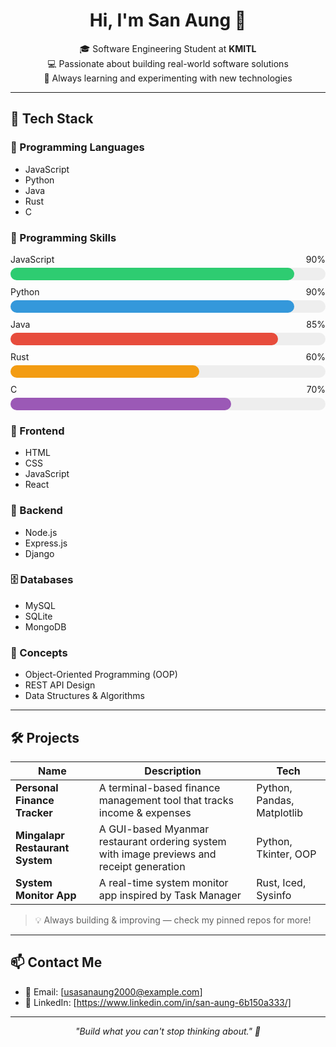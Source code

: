 <h1 align="center">Hi, I'm San Aung 👋</h1>

<p align="center">
  🎓 Software Engineering Student at <strong>KMITL</strong> <br>
  💻 Passionate about building real-world software solutions <br>
  🌱 Always learning and experimenting with new technologies
</p>

---

## 🚀 Tech Stack

### 🧠 Programming Languages
- JavaScript
- Python
- Java
- Rust
- C

### 💪 Programming Skills

<div style="display: flex; flex-direction: column; gap: 10px;">
  <div>
    <div style="display: flex; justify-content: space-between; margin-bottom: 5px;">
      <span>JavaScript</span>
      <span>90%</span>
    </div>
    <div style="width: 100%; height: 20px; background: #eee; border-radius: 10px;">
      <div style="width: 90%; height: 100%; background: #2ecc71; border-radius: 10px;"></div>
    </div>
  </div>
  
  <div>
    <div style="display: flex; justify-content: space-between; margin-bottom: 5px;">
      <span>Python</span>
      <span>90%</span>
    </div>
    <div style="width: 100%; height: 20px; background: #eee; border-radius: 10px;">
      <div style="width: 90%; height: 100%; background: #3498db; border-radius: 10px;"></div>
    </div>
  </div>
  
  <div>
    <div style="display: flex; justify-content: space-between; margin-bottom: 5px;">
      <span>Java</span>
      <span>85%</span>
    </div>
    <div style="width: 100%; height: 20px; background: #eee; border-radius: 10px;">
      <div style="width: 85%; height: 100%; background: #e74c3c; border-radius: 10px;"></div>
    </div>
  </div>
  
  <div>
    <div style="display: flex; justify-content: space-between; margin-bottom: 5px;">
      <span>Rust</span>
      <span>60%</span>
    </div>
    <div style="width: 100%; height: 20px; background: #eee; border-radius: 10px;">
      <div style="width: 60%; height: 100%; background: #f39c12; border-radius: 10px;"></div>
    </div>
  </div>
  
  <div>
    <div style="display: flex; justify-content: space-between; margin-bottom: 5px;">
      <span>C</span>
      <span>70%</span>
    </div>
    <div style="width: 100%; height: 20px; background: #eee; border-radius: 10px;">
      <div style="width: 70%; height: 100%; background: #9b59b6; border-radius: 10px;"></div>
    </div>
  </div>
</div>

### 🎨 Frontend
- HTML
- CSS
- JavaScript
- React

### 🔧 Backend
- Node.js
- Express.js
- Django

### 🗄️ Databases
- MySQL
- SQLite
- MongoDB

### 📘 Concepts
- Object-Oriented Programming (OOP)
- REST API Design
- Data Structures & Algorithms 

---

## 🛠 Projects

| Name | Description | Tech |
|------|-------------|------|
| **Personal Finance Tracker** | A terminal-based finance management tool that tracks income & expenses | Python, Pandas, Matplotlib |
| **Mingalapr Restaurant System** | A GUI-based Myanmar restaurant ordering system with image previews and receipt generation | Python, Tkinter, OOP |
| **System Monitor App** | A real-time system monitor app inspired by Task Manager | Rust, Iced, Sysinfo |

> 💡 Always building & improving — check my pinned repos for more!

---

## 📫 Contact Me

- 📧 Email: [usasanaung2000@example.com]
- 💼 LinkedIn: [https://www.linkedin.com/in/san-aung-6b150a333/]

---

<p align="center">
  <em>"Build what you can't stop thinking about." 🚀</em>
</p>
